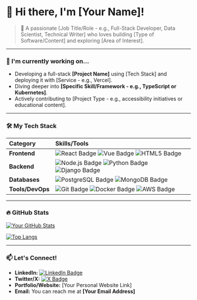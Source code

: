 # 👋 Hi there, I'm [Your Name]!

> 🚀 A passionate [Job Title/Role - e.g., Full-Stack Developer, Data Scientist, Technical Writer] who loves building [Type of Software/Content] and exploring [Area of Interest].

---

### 🔭 I'm currently working on...
* Developing a full-stack **[Project Name]** using [Tech Stack] and deploying it with [Service - e.g., Vercel].
* Diving deeper into **[Specific Skill/Framework - e.g., TypeScript or Kubernetes]**.
* Actively contributing to [Project Type - e.g., accessibility initiatives or educational content].

---

### 🛠️ My Tech Stack

| Category | Skills/Tools |
| :--- | :--- |
| **Frontend** | ![React Badge](https://img.shields.io/badge/React-20232A?style=for-the-badge&logo=react&logoColor=61DAFB) ![Vue Badge](https://img.shields.io/badge/Vue.js-35495E?style=for-the-badge&logo=vue.js&logoColor=4FC08D) ![HTML5 Badge](https://img.shields.io/badge/HTML5-E34F26?style=for-the-badge&logo=html5&logoColor=white) |
| **Backend** | ![Node.js Badge](https://img.shields.io/badge/Node.js-43853D?style=for-the-badge&logo=node.js&logoColor=white) ![Python Badge](https://img.shields.io/badge/Python-3776AB?style=for-the-badge&logo=python&logoColor=white) ![Django Badge](https://img.shields.io/badge/Django-092E20?style=for-the-badge&logo=django&logoColor=white) |
| **Databases** | ![PostgreSQL Badge](https://img.shields.io/badge/PostgreSQL-316192?style=for-the-badge&logo=postgresql&logoColor=white) ![MongoDB Badge](https://img.shields.io/badge/MongoDB-47A248?style=for-the-badge&logo=mongodb&logoColor=white) |
| **Tools/DevOps** | ![Git Badge](https://img.shields.io/badge/Git-F05032?style=for-the-badge&logo=git&logoColor=white) ![Docker Badge](https://img.shields.io/badge/Docker-2496ED?style=for-the-badge&logo=docker&logoColor=white) ![AWS Badge](https://img.shields.io/badge/AWS-232F3E?style=for-the-badge&logo=amazon-aws&logoColor=white) |

---

### 🔥 GitHub Stats
[![Your GitHub Stats](https://github-readme-stats.vercel.app/api?username=YOUR_USERNAME&show_icons=true&theme=dark&hide_title=true&icon_color=4CAF50&text_color=FFFFFF&bg_color=0D1117&border_color=0D1117)](https://github.com/anuraghazra/github-readme-stats)

[![Top Langs](https://github-readme-stats.vercel.app/api/top-langs/?username=YOUR_USERNAME&layout=compact&theme=dark&hide_title=true&icon_color=4CAF50&text_color=FFFFFF&bg_color=0D1117&border_color=0D1117)](https://github.com/anuraghazra/github-readme-stats)

---

### 📫 Let's Connect!

* **LinkedIn:** [![LinkedIn Badge](https://img.shields.io/badge/-LinkedIn-0A66C2?style=for-the-badge&logo=linkedin&logoColor=white)](https://www.linkedin.com/in/[YourLinkedInProfile])
* **Twitter/X:** [![X Badge](https://img.shields.io/badge/X-000000?style=for-the-badge&logo=x&logoColor=white)](https://x.com/[YourXHandle])
* **Portfolio/Website:** [Your Personal Website Link]
* **Email:** You can reach me at **[Your Email Address]**

<!--
**TimothyCanev/TimothyCanev** is a ✨ _special_ ✨ repository because its `README.md` (this file) appears on your GitHub profile.

Here are some ideas to get you started:

- 🔭 I’m currently working on ...
- 🌱 I’m currently learning ...
- 👯 I’m looking to collaborate on ...
- 🤔 I’m looking for help with ...
- 💬 Ask me about ...
- 📫 How to reach me: ...
- 😄 Pronouns: ...
- ⚡ Fun fact: ...
-->

